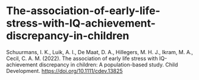 # The-association-of-early-life-stress-with-IQ-achievement-discrepancy-in-children
Schuurmans, I. K., Luik, A. I., De Maat, D. A., Hillegers, M. H. J., Ikram, M. A., Cecil, C. A. M. (2022). The association of early life stress with IQ-achievement discrepancy in children: A population-based study. Child Development. https://doi.org/10.1111/cdev.13825

